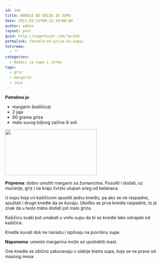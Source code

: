 ```yaml
---
id: 144
title: KNEDLE OD GRIZA ZA SUPU
date: 2011-03-21T09:32:19+00:00
author: admin
layout: post
guid: http://superkuvar.com/?p=144
permalink: /knedle-od-griza-za-supu/
totvreme:
  - ""
categories:
  - dodaci za supe i čorbe
tags:
  - griz
  - margarin
  - jaja
---
```

**Potrebno je**:

  * margarin (kašičica)
  * 2 jaja
  * 60 grama griza
  * malo suvog biljnog začina ili soli

<img class="alignnone size-medium wp-image-768" title="knedlezasupu" src="/wp-content/uploads/2011/03/knedlezasupu-300x150.jpg" alt="" width="300" height="150" srcset="/wp-content/uploads/2011/03/knedlezasupu-300x150.jpg 300w, /wp-content/uploads/2011/03/knedlezasupu.jpg 318w" sizes="(max-width: 300px) 100vw, 300px" /> 

**Priprema**: dobro umutiti margarin sa žumancima. Posoliti i dodati, uz mućenje, griz i na kraju čvrsto ulupan sneg od belanaca.

U supu koja vri kašičicom spustiti jednu knedlu, pa ako se ne raspadne, spuštati i druge knedle da se kuvaju. Ukoliko se prva knedla raspadne, to je znak da u testo treba dodati još malo griza.

Kašičicu svaki put umakati u vrelu supu da bi se knedle lako odvajale od kašičice.

Knedle kuvati dok ne narastu i isplivaju na površinu supe.

**Napomena**:   umesto margarina može se upotrebiti mast.

Ove knedle se obično zakuvavaju u slabije bistre supe, koje se ne prave od masnog mesa.
